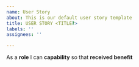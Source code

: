 ```yaml
---
name: User Story
about: This is our default user story template
title: USER STORY <TITLE?>
labels: ''
assignees: ''

---
```


As a **role** I can **capability** so that **received benefit**
